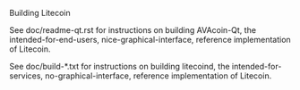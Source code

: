 Building Litecoin

See doc/readme-qt.rst for instructions on building AVAcoin-Qt,
the intended-for-end-users, nice-graphical-interface, reference
implementation of Litecoin.

See doc/build-*.txt for instructions on building litecoind,
the intended-for-services, no-graphical-interface, reference
implementation of Litecoin.

